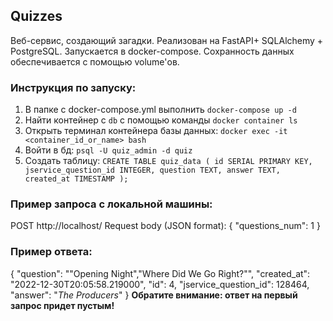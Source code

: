 ## Quizzes
Веб-сервис, создающий загадки.
Реализован на FastAPI+ SQLAlchemy + PostgreSQL.
Запускается в docker-compose.
Сохранность данных обеспечивается с помощью volume'ов.

### Инструкция по запуску:
1. В папке с docker-compose.yml выполнить `docker-compose up -d`
2. Найти контейнер с `db` с помощью команды `docker container ls`
3. Открыть терминал контейнера базы данных: `docker exec -it <container_id_or_name> bash`
4. Войти в бд: `psql -U quiz_admin -d quiz`
5. Создать таблицу:
`CREATE TABLE quiz_data (
    id SERIAL PRIMARY KEY,
    jservice_question_id INTEGER,
    question TEXT,
    answer TEXT,
    created_at TIMESTAMP
);`

### Пример запроса с локальной машины:
POST http://localhost/
Request body (JSON format):
{
"questions_num":  1
}
### Пример ответа:
{
    "question": "\"Opening Night\",\"Where Did We Go Right?\"",
    "created_at": "2022-12-30T20:05:58.219000",
    "id": 4,
    "jservice_question_id": 128464,
    "answer": "<i>The Producers</i>"
}
**Обратите внимание: ответ на первый запрос придет пустым!**